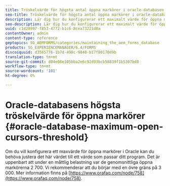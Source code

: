 ```yaml
---
title: Tröskelvärde för högsta antal öppna markörer i oracle-databasen
seo-title: Tröskelvärde för högsta antal öppna markörer i oracle-databasen
description: Lär dig hur du konfigurerar ett maximalt värde för öppna markörer i Oracle.
seo-description: Lär dig hur du konfigurerar ett maximalt värde för öppna markörer i Oracle.
uuid: c1d20997-f853-4772-b1c6-8cea73221d0a
contentOwner: admin
content-type: reference
geptopics: SG_AEMFORMS/categories/maintaining_the_aem_forms_database
products: SG_EXPERIENCEMANAGER/6.4/FORMS
discoiquuid: d3565776-1b7d-498c-9840-b17f80170d9b
translation-type: tm+mt
source-git-commit: d04e08e105bba2e6c92d93bcb58839f1b5307bd8
workflow-type: tm+mt
source-wordcount: '101'
ht-degree: 0%

---
```



# Oracle-databasens högsta tröskelvärde för öppna markörer {#oracle-database-maximum-open-cursors-threshold}

Om du vill konfigurera ett maxvärde för öppna markörer i Oracle kan du behöva justera det här värdet till ett värde som passar ditt program. Det är uppenbart att under en måttlig belastning var de genomsnittliga öppna markörerna 2 700. Vi rekommenderar att du börjar med en övre gräns på 3 000. Mer information finns på [https://www.orafaq.com/node/758](https://www.orafaq.com/node/758).
